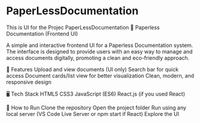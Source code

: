 # PaperLessDocumentation
This is UI for the Projec PaperLessDocumentation
📄 Paperless Documentation (Frontend UI)

A simple and interactive frontend UI for a Paperless Documentation system. The interface is designed to provide users with an easy way to manage and access documents digitally, promoting a clean and eco-friendly approach.

🚀 Features
        Upload and view documents (UI only)
        Search bar for quick access
        Document cards/list view for better visualization
        Clean, modern, and responsive design

🖥️ Tech Stack
         HTML5
         CSS3
         JavaScript (ES6)
         React.js (if you used React)

📌 How to Run
        Clone the repository 
        Open the project folder
        Run using any local server (VS Code Live Server or npm start if React)
        Explore the UI
